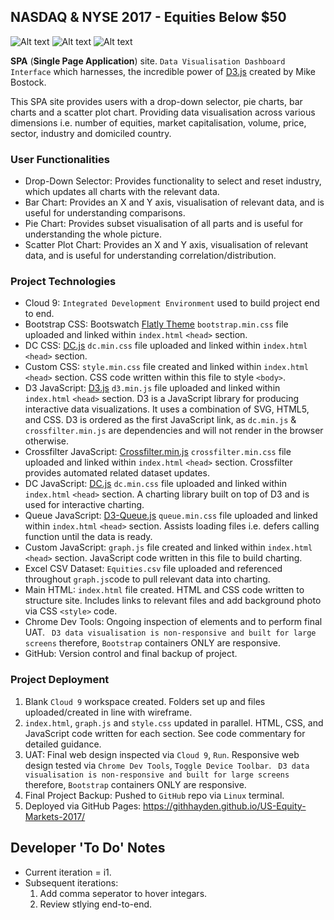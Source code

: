 ## NASDAQ & NYSE 2017 - Equities Below $50

![Alt text](https://encrypted-tbn0.gstatic.com/images?q=tbn:ANd9GcTwQ_piv2GVA-o5_GIHWgO2s3TgQyrEsOtMLx0xIWKXNjZihi6G)
![Alt text](https://encrypted-tbn0.gstatic.com/images?q=tbn:ANd9GcRLPWiSNROXs6bgE5tCE1K0U5GxWYbPtWAUzNykjbmAs-xPc0iT3Q)
![Alt text](https://encrypted-tbn0.gstatic.com/images?q=tbn:ANd9GcRaslC_J7vtJGVDJ5GkXLMKmAT0oAM3Lehvd1BDphj74Snnflsg)

**SPA** (**Single Page Application**) site. `Data Visualisation Dashboard Interface` which harnesses, the incredible power of [D3.js](https://d3js.org/) created by Mike Bostock.

This SPA site provides users with a drop-down selector, pie charts, bar charts and a scatter plot chart. Providing data visualisation across various dimensions i.e. number of equities, market capitalisation, volume, price, sector, industry and domiciled country.

### User Functionalities
* Drop-Down Selector: Provides functionality to select and reset industry, which updates all charts with the relevant data.
* Bar Chart: Provides an X and Y axis, visualisation of relevant data, and is useful for understanding comparisons.
* Pie Chart: Provides subset visualisation of all parts and is useful for understanding the whole picture.
* Scatter Plot Chart: Provides an X and Y axis, visualisation of relevant data, and is useful for understanding correlation/distribution.

### Project Technologies
* Cloud 9: `Integrated Development Environment` used to build project end to end.
* Bootstrap CSS: Bootswatch [Flatly Theme](https://bootswatch.com/flatly/) `bootstrap.min.css` file uploaded and linked within `index.html` `<head>` section.
* DC CSS: [DC.js](https://dc-js.github.io/dc.js/) `dc.min.css` file uploaded and linked within `index.html` `<head>` section.
* Custom CSS: `style.min.css` file created and linked within `index.html` `<head>` section. CSS code written within this file to style `<body>`.
* D3 JavaScript: [D3.js](https://d3js.org/) `d3.min.js` file uploaded and linked within `index.html` `<head>` section. D3 is a JavaScript library for producing interactive data visualizations. It uses a combination of SVG, HTML5, and CSS. D3 is ordered as the first JavaScript link, as `dc.min.js` & `crossfilter.min.js` are dependencies and will not render in the browser otherwise.
* Crossfilter JavaScript: [Crossfilter.min.js](http://square.github.io/crossfilter/) `crossfilter.min.css` file uploaded and linked within `index.html` `<head>` section. Crossfilter provides automated related dataset updates.
* DC JavaScript: [DC.js](https://dc-js.github.io/dc.js/) `dc.min.css` file uploaded and linked within `index.html` `<head>` section. A charting library built on top of D3 and is used for interactive charting.
* Queue JavaScript: [D3-Queue.js](https://github.com/d3/d3-queue) `queue.min.css` file uploaded and linked within `index.html` `<head>` section. Assists loading files i.e. defers calling function until the data is ready.
* Custom JavaScript: `graph.js` file created and linked within `index.html` `<head>` section. JavaScript code written in this file to build charting.
* Excel CSV Dataset: `Equities.csv` file uploaded and referenced throughout `graph.js`code to pull relevant data into charting.
* Main HTML: `index.html` file created. HTML and CSS code written to structure site. Includes links to relevant files and add background photo via CSS `<style>` code.
* Chrome Dev Tools: Ongoing inspection of elements and to perform final UAT. ``` D3 data visualisation is non-responsive and built for large screens``` therefore, `Bootstrap` containers ONLY are responsive.
* GitHub: Version control and final backup of project.

### Project Deployment
1. Blank `Cloud 9` workspace created. Folders set up and files uploaded/created in line with wireframe.
2. `index.html`, `graph.js` and `style.css` updated in parallel. HTML, CSS, and JavaScript code written for each section. See code commentary for detailed guidance.
3. UAT: Final web design inspected via `Cloud 9`, `Run`. Responsive web design tested via `Chrome Dev Tools`, `Toggle Device Toolbar`. ``` D3 data visualisation is non-responsive and built for large screens``` therefore, `Bootstrap` containers ONLY are responsive.
5. Final Project Backup: Pushed to `GitHub` repo via `Linux` terminal.
6. Deployed via GitHub Pages: https://githhayden.github.io/US-Equity-Markets-2017/

## Developer 'To Do' Notes

* Current iteration = i1.
* Subsequent iterations:
    1. Add comma seperator to hover integars.
    2. Review stlying end-to-end.